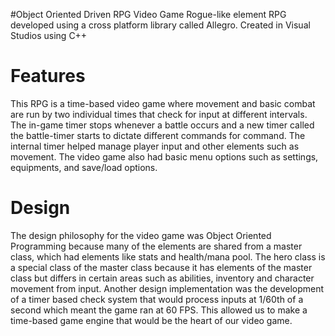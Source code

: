 #Object Oriented Driven RPG Video Game
Rogue-like element RPG developed using a cross platform library called Allegro. Created in Visual Studios using C++

# Features
This RPG is a time-based video game where movement and basic combat are run by two individual times that check for input at different intervals. The in-game timer stops whenever a battle occurs and a new timer called the battle-timer starts to dictate different commands for command. The internal timer helped manage player input and other elements such as movement. The video game also had basic menu options such as settings, equipments, and save/load options. 

# Design
The design philosophy for the video game was Object Oriented Programming because many of the elements are shared from a master class, which had elements like stats and health/mana pool. The hero class is a special class of the master class because it has elements of the master class but differs in certain areas such as abilities, inventory and character movement from input. Another design implementation was the development of a timer based check system that would process inputs at 1/60th of a second which meant the game ran at 60 FPS. This allowed us to make a time-based game engine that would be the heart of our video game.
